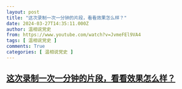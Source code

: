 ```yaml
---
layout: post
title: "这次录制一次一分钟的片段，看看效果怎么样？"
date: 2024-03-27T14:35:11.000Z
author: 温相说党史
from: https://www.youtube.com/watch?v=JvmeFEl9VA4
tags: [ 温相说党史 ]
comments: True
categories: [ 温相说党史 ]
---
```

<!--1711550111000-->
[这次录制一次一分钟的片段，看看效果怎么样？](https://www.youtube.com/watch?v=JvmeFEl9VA4)
------

<div>

</div>
